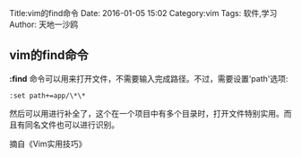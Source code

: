 Title:vim的find命令
Date: 2016-01-05 15:02
Category:vim 
Tags: 软件,学习
Author: 天地一沙鸥


## vim的find命令

**:find** 命令可以用来打开文件，不需要输入完成路径。不过，需要设置'path'选项:

	:set path+=app/\*\*


然后可以用<tab>进行补全了，这个在一个项目中有多个目录时，打开文件特别实用。而且有同名文件也可以进行识别。

摘自《Vim实用技巧》


